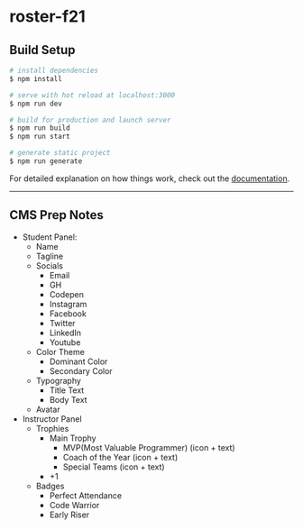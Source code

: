 # roster-f21

## Build Setup

```bash
# install dependencies
$ npm install

# serve with hot reload at localhost:3000
$ npm run dev

# build for production and launch server
$ npm run build
$ npm run start

# generate static project
$ npm run generate
```

For detailed explanation on how things work, check out the [documentation](https://nuxtjs.org).

---
## CMS Prep Notes
- Student Panel:
  - Name
  - Tagline
  - Socials
    - Email
    - GH
    - Codepen
    - Instagram
    - Facebook
    - Twitter
    - LinkedIn
    - Youtube
  - Color Theme
    - Dominant Color
    - Secondary Color
  - Typography
    - Title Text
    - Body Text
  - Avatar
- Instructor Panel
  - Trophies
    - Main Trophy
      - MVP(Most Valuable Programmer) (icon + text)
      - Coach of the Year (icon + text)
      - Special Teams (icon + text)
    - +1
  - Badges
    - Perfect Attendance
    - Code Warrior
    - Early Riser
  